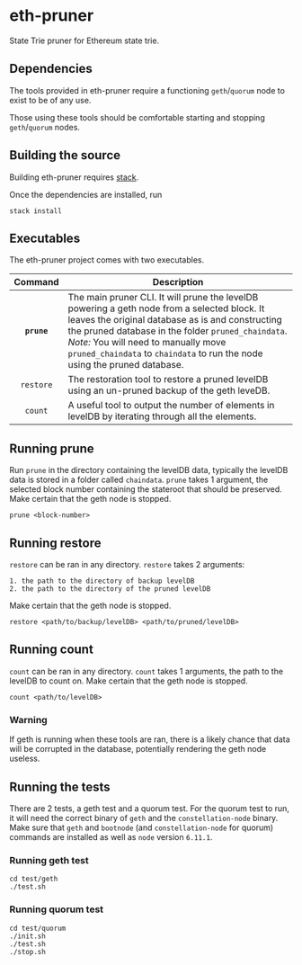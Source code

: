 # eth-pruner
State Trie pruner for Ethereum state trie.

## Dependencies

The tools provided in eth-pruner require a functioning `geth`/`quorum` node to exist to be of any use. 

Those using these tools should be comfortable starting and stopping `geth`/`quorum` nodes.

## Building the source

Building eth-pruner requires [stack](https://docs.haskellstack.org/en/stable/README/).

Once the dependencies are installed, run

    stack install

## Executables

The eth-pruner project comes with two executables.

| Command    | Description |
|:----------:|-------------|
| **`prune`** | The main pruner CLI. It will prune the levelDB powering a geth node from a selected block. It leaves the original database as is and constructing the pruned database in the folder `pruned_chaindata`. *Note:* You will need to manually move `pruned_chaindata` to `chaindata` to run the node using the pruned database.|
| `restore` | The restoration tool to restore a pruned levelDB using an un-pruned backup of the geth leveDB.|
| `count` | A useful tool to output the number of elements in levelDB by iterating through all the elements.|

## Running prune

Run `prune` in the directory containing the levelDB data, typically the levelDB data is stored in a folder called `chaindata`. `prune` takes 1 argument, the selected block number containing the stateroot that should be preserved. Make certain that the geth node is stopped. 

```
prune <block-number>
```

## Running restore

`restore` can be ran in any directory. `restore` takes 2 arguments: 

    1. the path to the directory of backup levelDB
    2. the path to the directory of the pruned levelDB
 
 Make certain that the geth node is stopped. 

```
restore <path/to/backup/levelDB> <path/to/pruned/levelDB>
```

## Running count

`count` can be ran in any directory. `count` takes 1 arguments, the path to the levelDB to count on. Make certain that the geth node is stopped.

```
count <path/to/levelDB>
```

### Warning

If geth is running when these tools are ran, there is a likely chance that data will be corrupted in the database, potentially rendering the geth node useless.

## Running the tests

There are 2 tests, a geth test and a quorum test. For the quorum test to run, it will need the correct binary of `geth` and the `constellation-node` binary. Make sure that `geth` and `bootnode` (and `constellation-node` for quorum) commands are installed as well as `node` version `6.11.1`. 

### Running geth test

```
cd test/geth
./test.sh
```


### Running quorum test

```
cd test/quorum
./init.sh
./test.sh
./stop.sh
```
